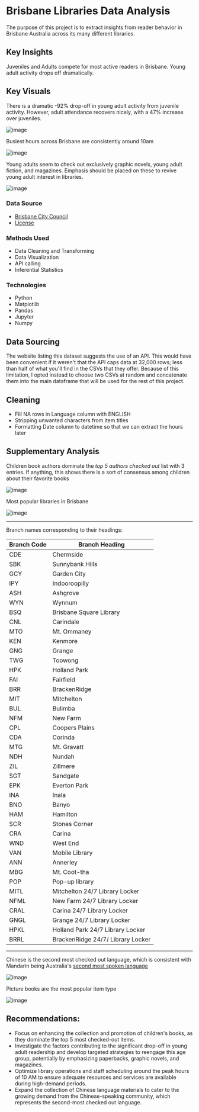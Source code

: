 # Brisbane Libraries Data Analysis
The purpose of this project is to extract insights from reader behavior in Brisbane Australia across its many different libraries.  


## Key Insights
Juveniles and Adults compete for most active readers in Brisbane. Young adult activity drops off dramatically. 

## Key Visuals

There is a dramatic -92% drop-off in young adult activity from juvenile activity. However, adult attendance recovers nicely, with a 47% increase over juveniles.

![image](https://github.com/Jomgus/Jupyter-Notebooks/assets/96961712/86ab10e4-e43e-4ed6-b084-f425465e017c)

Busiest hours across Brisbane are consistently around 10am

![image](https://github.com/Jomgus/Jupyter-Notebooks/assets/96961712/858445b1-7cc4-4638-b0c6-074f263a2913)

Young adults seem to check out exclusively graphic novels, young adult fiction, and magazines. Emphasis should be placed on these to revive young adult interest in libraries. 

![image](https://github.com/Jomgus/Jupyter-Notebooks/assets/96961712/7674d7ad-85f3-48ed-bb9c-8ff9e6134712)




### Data Source
* [Brisbane City Council](https://www.data.brisbane.qld.gov.au/data/dataset/library-checkouts-branch-date)
* [License](https://creativecommons.org/licenses/by/4.0/)

### Methods Used
* Data Cleaning and Transforming
* Data Visualization
* API calling
* Inferential Statistics

### Technologies
* Python
* Matplotlib
* Pandas
* Jupyter
* Numpy

## Data Sourcing
The website listing this dataset suggests the use of an API. This would have been convenient if it weren't that the API caps data at 32,000 rows; less than half of what you'll find in the CSVs that they offer. Because of this limitation, I opted instead to choose two CSVs at random and concatenate them into the main dataframe that will be used for the rest of this project. 

## Cleaning
* Fill NA rows in Language column with ENGLISH
* Stripping unwanted characters from item titles
* Formatting Date column to datetime so that we can extract the hours later
## Supplementary Analysis

Children book authors dominate the *top 5 authors checked out* list with 3 entries. If anything, this shows there is a sort of consensus among children about their favorite books

![image](https://github.com/Jomgus/Jupyter-Notebooks/assets/96961712/80f2c84b-3cd5-4450-8cc2-51f8a17b57d3)

Most popular libraries in Brisbane

![image](https://github.com/Jomgus/Jupyter-Notebooks/assets/96961712/b1834610-12bb-4c32-9868-1866198c4b41)

---

Branch names corresponding to their headings:

| Branch Code | Branch Heading |
| ----------- | --------------------------------- |
| CDE | Chermside |
| SBK | Sunnybank Hills |
| GCY | Garden City |
| IPY | Indooroopilly |
| ASH | Ashgrove |
| WYN | Wynnum |
| BSQ | Brisbane Square Library |
| CNL | Carindale |
| MTO | Mt. Ommaney |
| KEN | Kenmore |
| GNG | Grange |
| TWG | Toowong |
| HPK | Holland Park |
| FAI | Fairfield |
| BRR | BrackenRidge |
| MIT | Mitchelton |
| BUL | Bulimba |
| NFM | New Farm |
| CPL | Coopers Plains |
| CDA | Corinda |
| MTG | Mt. Gravatt |
| NDH | Nundah |
| ZIL | Zillmere |
| SGT | Sandgate |
| EPK | Everton Park |
| INA | Inala |
| BNO | Banyo |
| HAM | Hamilton |
| SCR | Stones Corner |
| CRA | Carina |
| WND | West End |
| VAN | Mobile Library |
| ANN | Annerley |
| MBG | Mt. Coot-tha |
| POP | Pop-up library |
| MITL | Mitchelton 24/7 Library Locker |
| NFML | New Farm 24/7 Library Locker |
| CRAL | Carina 24/7 Library Locker |
| GNGL | Grange 24/7 Library Locker |
| HPKL | Holland Park 24/7 Library Locker |
| BRRL | BrackenRidge 24/7/ Library Locker |

---

Chinese is the second most checked out language, which is consistent with Mandarin being Australia's [second most spoken language](https://profile.id.com.au/australia/language#:~:text=Overall%2C%2072.0%25%20of%20the%20population,using%20this%20language%20at%20home.)

![image](https://github.com/Jomgus/Jupyter-Notebooks/assets/96961712/11b1d76c-fcd0-489a-adcf-d81929f26f2c)

Picture books are the most popular item type

![image](https://github.com/Jomgus/Jupyter-Notebooks/assets/96961712/9d9b6c56-840d-4dbf-96e8-1ff4ca7b7885)

## Recommendations:

* Focus on enhancing the collection and promotion of children's books, as they dominate the top 5 most checked-out items.
* Investigate the factors contributing to the significant drop-off in young adult readership and develop targeted strategies to reengage this age group, potentially by emphasizing paperbacks, graphic novels, and magazines.
* Optimize library operations and staff scheduling around the peak hours of 10 AM to ensure adequate resources and services are available during high-demand periods.
* Expand the collection of Chinese language materials to cater to the growing demand from the Chinese-speaking community, which represents the second-most checked out language.
